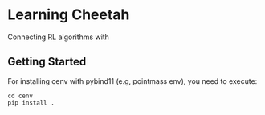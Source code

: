 # Learning Cheetah

Connecting RL algorithms with

## Getting Started

For installing cenv with pybind11 (e.g, pointmass env), you need to execute:

```
cd cenv
pip install .
```
